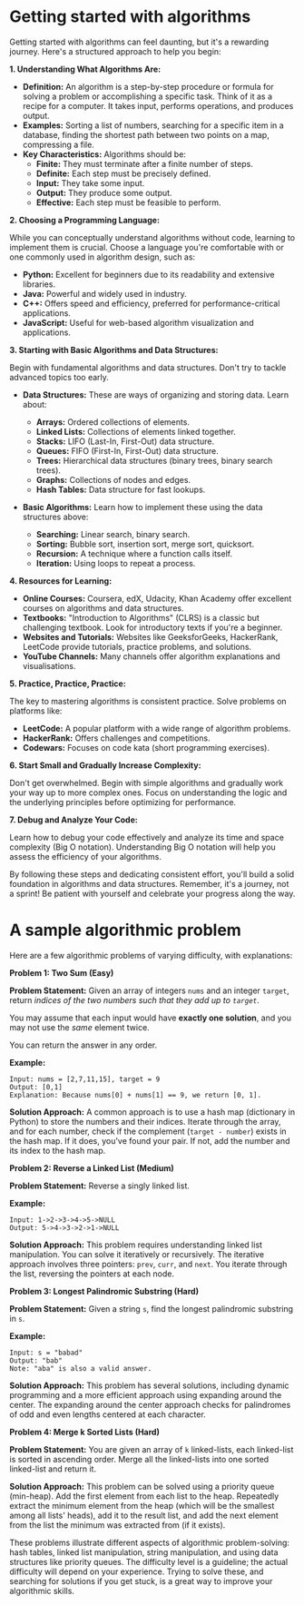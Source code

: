 #  Getting started with algorithms 
Getting started with algorithms can feel daunting, but it's a rewarding journey. Here's a structured approach to help you begin:

**1. Understanding What Algorithms Are:**

* **Definition:**  An algorithm is a step-by-step procedure or formula for solving a problem or accomplishing a specific task.  Think of it as a recipe for a computer.  It takes input, performs operations, and produces output.
* **Examples:** Sorting a list of numbers, searching for a specific item in a database, finding the shortest path between two points on a map, compressing a file.
* **Key Characteristics:**  Algorithms should be:
    * **Finite:**  They must terminate after a finite number of steps.
    * **Definite:** Each step must be precisely defined.
    * **Input:** They take some input.
    * **Output:** They produce some output.
    * **Effective:** Each step must be feasible to perform.

**2. Choosing a Programming Language:**

While you can conceptually understand algorithms without code, learning to implement them is crucial.  Choose a language you're comfortable with or one commonly used in algorithm design, such as:

* **Python:**  Excellent for beginners due to its readability and extensive libraries.
* **Java:**  Powerful and widely used in industry.
* **C++:**  Offers speed and efficiency, preferred for performance-critical applications.
* **JavaScript:** Useful for web-based algorithm visualization and applications.

**3. Starting with Basic Algorithms and Data Structures:**

Begin with fundamental algorithms and data structures.  Don't try to tackle advanced topics too early.

* **Data Structures:** These are ways of organizing and storing data.  Learn about:
    * **Arrays:** Ordered collections of elements.
    * **Linked Lists:** Collections of elements linked together.
    * **Stacks:** LIFO (Last-In, First-Out) data structure.
    * **Queues:** FIFO (First-In, First-Out) data structure.
    * **Trees:** Hierarchical data structures (binary trees, binary search trees).
    * **Graphs:** Collections of nodes and edges.
    * **Hash Tables:**  Data structure for fast lookups.

* **Basic Algorithms:** Learn how to implement these using the data structures above:
    * **Searching:** Linear search, binary search.
    * **Sorting:** Bubble sort, insertion sort, merge sort, quicksort.
    * **Recursion:**  A technique where a function calls itself.
    * **Iteration:**  Using loops to repeat a process.

**4. Resources for Learning:**

* **Online Courses:** Coursera, edX, Udacity, Khan Academy offer excellent courses on algorithms and data structures.
* **Textbooks:**  "Introduction to Algorithms" (CLRS) is a classic but challenging textbook.  Look for introductory texts if you're a beginner.
* **Websites and Tutorials:** Websites like GeeksforGeeks, HackerRank, LeetCode provide tutorials, practice problems, and solutions.
* **YouTube Channels:** Many channels offer algorithm explanations and visualisations.

**5. Practice, Practice, Practice:**

The key to mastering algorithms is consistent practice.  Solve problems on platforms like:

* **LeetCode:**  A popular platform with a wide range of algorithm problems.
* **HackerRank:**  Offers challenges and competitions.
* **Codewars:**  Focuses on code kata (short programming exercises).

**6. Start Small and Gradually Increase Complexity:**

Don't get overwhelmed. Begin with simple algorithms and gradually work your way up to more complex ones. Focus on understanding the logic and the underlying principles before optimizing for performance.

**7. Debug and Analyze Your Code:**

Learn how to debug your code effectively and analyze its time and space complexity (Big O notation). Understanding Big O notation will help you assess the efficiency of your algorithms.

By following these steps and dedicating consistent effort, you'll build a solid foundation in algorithms and data structures.  Remember, it's a journey, not a sprint!  Be patient with yourself and celebrate your progress along the way.

#  A sample algorithmic problem 
Here are a few algorithmic problems of varying difficulty, with explanations:

**Problem 1: Two Sum (Easy)**

**Problem Statement:** Given an array of integers `nums` and an integer `target`, return *indices of the two numbers such that they add up to `target`*.

You may assume that each input would have **exactly one solution**, and you may not use the *same* element twice.

You can return the answer in any order.

**Example:**

```
Input: nums = [2,7,11,15], target = 9
Output: [0,1]
Explanation: Because nums[0] + nums[1] == 9, we return [0, 1].
```

**Solution Approach:**  A common approach is to use a hash map (dictionary in Python) to store the numbers and their indices. Iterate through the array, and for each number, check if the complement (`target - number`) exists in the hash map. If it does, you've found your pair.  If not, add the number and its index to the hash map.


**Problem 2: Reverse a Linked List (Medium)**

**Problem Statement:** Reverse a singly linked list.

**Example:**

```
Input: 1->2->3->4->5->NULL
Output: 5->4->3->2->1->NULL
```

**Solution Approach:**  This problem requires understanding linked list manipulation. You can solve it iteratively or recursively.  The iterative approach involves three pointers: `prev`, `curr`, and `next`. You iterate through the list, reversing the pointers at each node.


**Problem 3:  Longest Palindromic Substring (Hard)**

**Problem Statement:** Given a string `s`, find the longest palindromic substring in `s`.

**Example:**

```
Input: s = "babad"
Output: "bab"
Note: "aba" is also a valid answer.
```

**Solution Approach:**  This problem has several solutions, including dynamic programming and a more efficient approach using expanding around the center. The expanding around the center approach checks for palindromes of odd and even lengths centered at each character.


**Problem 4:  Merge k Sorted Lists (Hard)**

**Problem Statement:** You are given an array of `k` linked-lists, each linked-list is sorted in ascending order. Merge all the linked-lists into one sorted linked-list and return it.


**Solution Approach:**  This problem can be solved using a priority queue (min-heap).  Add the first element from each list to the heap. Repeatedly extract the minimum element from the heap (which will be the smallest among all lists' heads), add it to the result list, and add the next element from the list the minimum was extracted from (if it exists).


These problems illustrate different aspects of algorithmic problem-solving:  hash tables, linked list manipulation, string manipulation, and using data structures like priority queues.  The difficulty level is a guideline; the actual difficulty will depend on your experience.  Trying to solve these, and searching for solutions if you get stuck, is a great way to improve your algorithmic skills.

